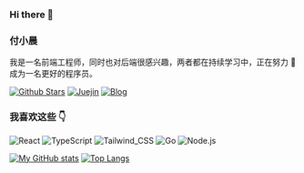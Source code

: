 ### Hi there 👋

### 付小晨

我是一名前端工程师，同时也对后端很感兴趣，两者都在持续学习中，正在努力 💪 成为一名更好的程序员。

[![Github Stars](https://img.shields.io/github/stars/aifuxi?style=for-the-badge&color=2da44e&label=Github%20Star&logo=github)](https://github.com/aifuxi)
[![Juejin](https://img.shields.io/badge/dynamic/json?style=for-the-badge&color=1e80ff&label=稀土掘金&logo=bytedance&logoColor=white&query=%24.data.follower_count&url=https%3A%2F%2Fapi.juejin.cn%2Fuser_api%2Fv1%2Fuser%2Fget%3Fuser_id%3D2647279733052494)](https://juejin.cn/user/2647279733052494)
[![Blog](https://img.shields.io/badge/-fuxiaochen.com-0ea5e9?style=for-the-badge&logo=Bloglovin&logoColor=white&label=个人博客)](https://fuxiaochen.com/)

### 我喜欢这些 :point_down:  

<p>

![React](https://img.shields.io/badge/React-20232A?style=for-the-badge&logo=react&logoColor=61DAFB)
![TypeScript](https://img.shields.io/badge/TypeScript-007ACC?style=for-the-badge&logo=typescript&logoColor=white)
![Tailwind_CSS](https://img.shields.io/badge/Tailwind_CSS-38B2AC?style=for-the-badge&logo=tailwind-css&logoColor=white)
![Go](https://img.shields.io/badge/Go-00ADD8?style=for-the-badge&logo=go&logoColor=white)
![Node.js](https://img.shields.io/badge/Node.js-43853D?style=for-the-badge&logo=node.js&logoColor=white)

</p>

[![My GitHub stats](https://github-readme-stats.vercel.app/api?username=aifuxi&count_private=true&theme=aura&hide=contribs&include_all_commits=true&line_height=24.0)](https://github.com/anuraghazra/github-readme-stats) [![Top Langs](https://github-readme-stats.vercel.app/api/top-langs/?username=aifuxi&theme=aura&layout=compact&card_width=360)](https://github.com/anuraghazra/github-readme-stats)
